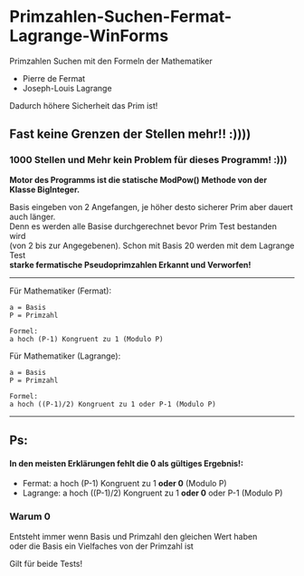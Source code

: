 # Primzahlen-Suchen-Fermat-Lagrange-WinForms

Primzahlen Suchen mit den Formeln der Mathematiker  
- Pierre de Fermat   
- Joseph-Louis Lagrange 

Dadurch höhere Sicherheit das Prim ist!

## Fast keine Grenzen der Stellen mehr!! :))))

### 1000 Stellen und Mehr kein Problem für dieses Programm! :)))

**Motor des Programms ist die statische ModPow() Methode von der Klasse BigInteger.**

Basis eingeben von 2 Angefangen, je höher desto sicherer Prim aber dauert auch länger.     
Denn es werden alle Basise durchgerechnet bevor Prim Test bestanden wird     
(von 2 bis zur Angegebenen). Schon mit Basis 20 werden mit dem Lagrange Test  
**starke fermatische Pseudoprimzahlen Erkannt und Verworfen!**

------

Für Mathematiker (Fermat):  

```
a = Basis
P = Primzahl

Formel:    
a hoch (P-1) Kongruent zu 1 (Modulo P)
```

Für Mathematiker (Lagrange):  

```
a = Basis
P = Primzahl

Formel:    
a hoch ((P-1)/2) Kongruent zu 1 oder P-1 (Modulo P)
```

-----

## Ps:
#### In den meisten Erklärungen fehlt die 0 als gültiges Ergebnis!: 
- Fermat:    a hoch (P-1) Kongruent zu 1 **oder 0** (Modulo P)
- Lagrange:  a hoch ((P-1)/2) Kongruent zu 1 **oder 0** oder P-1 (Modulo P)

### Warum 0
Entsteht immer wenn Basis und Primzahl den gleichen Wert haben  
oder die Basis ein Vielfaches von der Primzahl ist

Gilt für beide Tests!